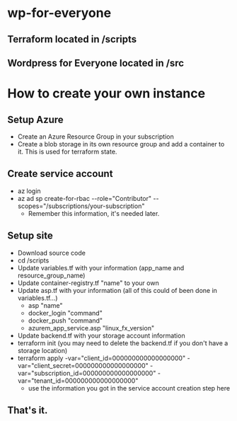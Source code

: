 # wp-for-everyone
## Terraform located in /scripts
## Wordpress for Everyone located in /src

# How to create your own instance
## Setup Azure
- Create an Azure Resource Group in your subscription
- Create a blob storage in its own resource group and add a container to it.    This is used for terraform state.

## Create service account
- az login
- az ad sp create-for-rbac --role="Contributor" --scopes="/subscriptions/your-subscription"
  - Remember this information, it's needed later.

## Setup site
- Download source code
- cd /scripts
- Update variables.tf with your information (app_name and resource_group_name)
- Update container-registry.tf "name" to your own
- Update asp.tf with your information   (all of this could of been done in variables.tf...)
  - asp "name"
  - docker_login "command"
  - docker_push "command"
  - azurem_app_service.asp "linux_fx_version"
- Update backend.tf with your storage account information
- terraform init  (you may need to delete the backend.tf if you don't have a storage location)
- terraform apply -var="client_id=000000000000000000" -var="client_secret=000000000000000000" -var="subscription_id=000000000000000000" -var="tenant_id=000000000000000000"
  - use the information you got in the service account creation step here

That's it.
- 
